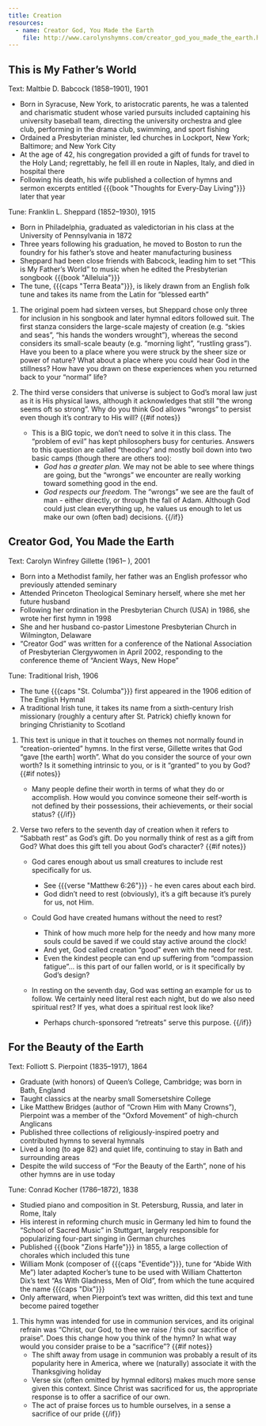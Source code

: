 ```yaml
---
title: Creation
resources:
  - name: Creator God, You Made the Earth
    file: http://www.carolynshymns.com/creator_god_you_made_the_earth.html
---
```

## This is My Father’s World

Text: Maltbie D. Babcock (1858–1901), 1901
 - Born in Syracuse, New York, to aristocratic parents, he was a talented and charismatic student whose varied pursuits included captaining his university baseball team, directing the university orchestra and glee club, performing in the drama club, swimming, and sport fishing
 - Ordained a Presbyterian minister, led churches in Lockport, New York; Baltimore; and New York City
 - At the age of 42, his congregation provided a gift of funds for travel to the Holy Land; regrettably, he fell ill en route in Naples, Italy, and died in hospital there
 - Following his death, his wife published a collection of hymns and sermon excerpts entitled {{{book "Thoughts for Every-Day Living"}}} later that year

Tune: Franklin L. Sheppard (1852–1930), 1915
 - Born in Philadelphia, graduated as valedictorian in his class at the University of Pennsylvania in 1872
 - Three years following his graduation, he moved to Boston to run the foundry for his father’s stove and heater manufacturing business
 - Sheppard had been close friends with Babcock, leading him to set “This is My Father’s World” to music when he edited the Presbyterian songbook {{{book "Alleluia"}}}
 - The tune, {{{caps "Terra Beata"}}}, is likely drawn from an English folk tune and takes its name from the Latin for “blessed earth”

1. The original poem had sixteen verses, but Sheppard chose only three for inclusion in his songbook and later hymnal editors followed suit. The first stanza considers the large-scale majesty of creation (e.g. “skies and seas”, “his hands the wonders wrought”), whereas the second considers its small-scale beauty (e.g. “morning light”, “rustling grass”). Have you been to a place where you were struck by the sheer size or power of nature? What about a place where you could hear God in the stillness? How have you drawn on these experiences when you returned back to your “normal” life?

1. The third verse considers that universe is subject to God’s moral law just as it is His physical laws, although it acknowledges that still “the wrong seems oft so strong”. Why do you think God allows “wrongs” to persist even though it’s contrary to His will?
{{#if notes}}
	- This is a BIG topic, we don’t need to solve it in this class. The “problem of evil” has kept philosophers busy for centuries. Answers to this question are called “theodicy” and mostly boil down into two basic camps (though there are others too):
		- *God has a greater plan.* We may not be able to see where things are going, but the “wrongs” we encounter are really working toward something good in the end.
		- *God respects our freedom.* The “wrongs” we see are the fault of man - either directly, or through the fall of Adam. Although God could just clean everything up, he values us enough to let us make our own (often bad) decisions.
{{/if}}

## Creator God, You Made the Earth

Text: Carolyn Winfrey Gillette (1961– ), 2001
 - Born into a Methodist family, her father was an English professor who previously attended seminary
 - Attended Princeton Theological Seminary herself, where she met her future husband
 - Following her ordination in the Presbyterian Church (USA) in 1986, she wrote her first hymn in 1998
 - She and her husband co-pastor Limestone Presbyterian Church in Wilmington, Delaware
 - “Creator God” was written for a conference of the National Association of Presbyterian Clergywomen in April 2002, responding to the conference theme of “Ancient Ways, New Hope”

Tune: Traditional Irish, 1906
 - The tune {{{caps "St. Columba"}}} first appeared in the 1906 edition of The English Hymnal
 - A traditional Irish tune, it takes its name from a sixth-century Irish missionary (roughly a century after St. Patrick) chiefly known for bringing Christianity to Scotland

1. This text is unique in that it touches on themes not normally found in “creation-oriented” hymns. In the first verse, Gillette writes that God “gave [the earth] worth”. What do you consider the source of your own worth? Is it something intrinsic to you, or is it “granted” to you by God?
{{#if notes}}
	- Many people define their worth in terms of what they do or accomplish. How would you convince someone their self-worth is not defined by their possessions, their achievements, or their social status?
{{/if}}

1. Verse two refers to the seventh day of creation when it refers to “Sabbath rest” as God’s gift. Do you normally think of rest as a gift from God? What does this gift tell you about God’s character?
{{#if notes}}
	- God cares enough about us small creatures to include rest specifically for us.
		- See {{{verse "Matthew 6:26"}}} - he even cares about each bird.
		- God didn’t need to rest (obviously), it’s a gift because it’s purely for us, not Him.

	- Could God have created humans without the need to rest?
		- Think of how much more help for the needy and how many more souls could be saved if we could stay active around the clock!
		- And yet, God called creation “good” even with the need for rest.
		- Even the kindest people can end up suffering from “compassion fatigue”... is this part of our fallen world, or is it specifically by God’s design?

	- In resting on the seventh day, God was setting an example for us to follow. We certainly need literal rest each night, but do we also need spiritual rest? If yes, what does a spiritual rest look like?
		- Perhaps church-sponsored “retreats” serve this purpose.
{{/if}}

## For the Beauty of the Earth

Text: Folliott S. Pierpoint (1835–1917), 1864
 - Graduate (with honors) of Queen’s College, Cambridge; was born in Bath, England
 - Taught classics at the nearby small Somersetshire College
 - Like Matthew Bridges (author of “Crown Him with Many Crowns”), Pierpoint was a member of the “Oxford Movement” of high-church Anglicans
 - Published three collections of religiously-inspired poetry and contributed hymns to several hymnals
 - Lived a long (to age 82) and quiet life, continuing to stay in Bath and surrounding areas
 - Despite the wild success of “For the Beauty of the Earth”, none of his other hymns are in use today

Tune: Conrad Kocher (1786–1872), 1838
 - Studied piano and composition in St. Petersburg, Russia, and later in Rome, Italy
 - His interest in reforming church music in Germany led him to found the “School of Sac­red Mu­sic” in Stutt­gart, largely responsible for popularizing four-part singing in German churches
 - Published {{{book "Zions Harfe"}}} in 1855, a large collection of chorales which included this tune
 - William Monk (composer of {{{caps "Eventide"}}}, tune for “Abide With Me”) later adapted Kocher’s tune to be used with William Chatterton Dix’s text “As With Gladness, Men of Old”, from which the tune acquired the name {{{caps "Dix"}}}
 - Only afterward, when Pierpoint’s text was written, did this text and tune become paired together

1. This hymn was intended for use in communion services, and its original refrain was “Christ, our God, to thee we raise / this our sacrifice of praise”. Does this change how you think of the hymn? In what way would you consider praise to be a “sacrifice”?
{{#if notes}}
	- The shift away from usage in communion was probably a result of its popularity here in America, where we (naturally) associate it with the Thanksgiving holiday
	- Verse six (often omitted by hymnal editors) makes much more sense given this context. Since Christ was sacrificed for us, the appropriate response is to offer a sacrifice of our own.
	- The act of praise forces us to humble ourselves, in a sense a sacrifice of our pride
{{/if}}
